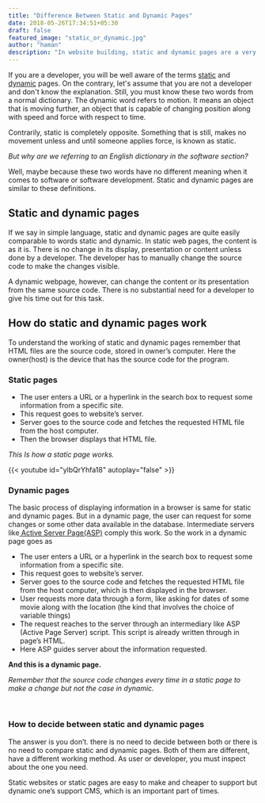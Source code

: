 ```yaml
---
title: "Difference Between Static and Dynamic Pages"
date: 2018-05-26T17:34:51+05:30
draft: false
featured_image: "static_or_dynamic.jpg"
author: "haman"
description: "In website building, static and dynamic pages are a very important topic. Both static and dynamic server a different purpose for a programme. Just like their names, their working is opposite"
---
```


<p>If you are a developer, you will be well aware of the terms <a href="https://uicard.io/">static</a> and <a href="https://www.newyorker.com/">dynamic</a> pages. On the contrary, let's assume that you are not a developer and don't know the explanation. Still, you must know these two words from a normal dictionary. The dynamic word refers to motion. It means an object that is moving further, an object that is capable of changing position along with speed and force with respect to time.</p>
<p>Contrarily, static is completely opposite. Something that is still, makes no movement unless and until someone applies force, is known as static.</p>

<i>But why are we referring to an English dictionary in the software section?</i>

<p>Well, maybe because these two words have no different meaning when it comes to software or software development. Static and dynamic pages are similar to these definitions.</p>

<h2>Static and dynamic pages</h2>
<p>If we say in simple language, static and dynamic pages are quite easily comparable to words static and dynamic. In static web pages, the content is as it is. There is no change in its display, presentation or content unless done by a developer. The developer has to manually change the source code to make the changes visible.</p>
<p>A dynamic webpage, however, can change the content or its presentation from the same source code. There is no substantial need for a developer to give his time out for this task.</p>

<h2>How do static and dynamic pages work</h2>

<p>To understand the working of static and dynamic pages remember that HTML files are the source code, stored in owner’s computer. Here the owner(host) is the device that has the source code for the program.</p>

<h3>Static pages</h3>
<ul>
<li>The user enters a URL or a hyperlink in the search box to request some information from a specific site.</li>
 <li>This request goes to website’s server.</li>
<li>Server goes to the source code and fetches the requested HTML file from the host computer.</li>
<li>Then the browser displays that HTML file.</li>
</ul>
<p><i>This Is how a static page works.</i></p>
{{< youtube id="ylbQrYhfa18" autoplay="false" >}}
<h3>Dynamic pages</h3>
<p>The basic process of displaying information in a browser is same for static and dynamic pages. But in a dynamic page, the user can request for some changes or some other data available in the database. Intermediate servers like<a href="https://www.w3schools.com/asp/" > Active Server Page(ASP)</a> comply this work. So the work in a dynamic page goes as</p>
<ul>
<li> The user enters a URL or a hyperlink in the search box to request some information from a specific site.</li>
<li> This request goes to website’s server.</li>
<li> Server goes to the source code and fetches the requested HTML file from the host computer, which is then displayed in the browser.</li>
<li>User requests more data through a form, like asking for dates of some movie along with the location (the kind that involves the choice of variable things)</li>
<li> The request reaches to the server through an intermediary like ASP (Active Page Server) script. This script is already written through in page’s HTML.</li>
<li>Here ASP guides server about the information requested.</li>
</ul>
<p><b>And this is a dynamic page.</b></p>
<p><i>Remember that the source code changes every time in a static page to make a change but not the case in dynamic.</i></p>

<br>
<h3>How to decide between static and dynamic pages</h3>
<p>The answer is you don’t. there is no need to decide between both or there is no need to compare static and dynamic pages. Both of them are different, have a different working method. As user or developer, you must inspect about the one you need.<p>
<p>Static websites or static pages are easy to make and cheaper to support but dynamic one’s support CMS, which is an important part of times.</p>